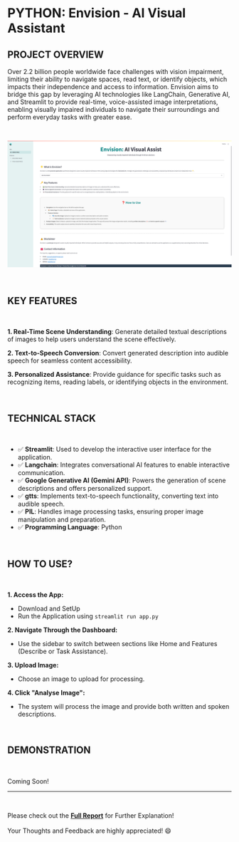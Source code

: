 # PYTHON: Envision - AI Visual Assistant

## PROJECT OVERVIEW

Over 2.2 billion people worldwide face challenges with vision impairment, limiting their ability to navigate spaces, read text, or identify objects, which impacts their independence and access to information. Envision aims to bridge this gap by leveraging AI technologies like LangChain, Generative AI, and Streamlit to provide real-time, voice-assisted image interpretations, enabling visually impaired individuals to navigate their surroundings and perform everyday tasks with greater ease.

<br />


**![Envision_Home](Home_Envision.png)**

<br />

## KEY FEATURES
<br />

**1. Real-Time Scene Understanding**: Generate detailed textual descriptions of images to help users understand the scene effectively.

**2. Text-to-Speech Conversion**: Convert generated description into audible speech for seamless content accessibility.

**3. Personalized Assistance**: Provide guidance for specific tasks such as recognizing items, reading labels, or identifying objects in the environment.

<br />

## TECHNICAL STACK
<br />

- :white_check_mark: **Streamlit**: Used to develop the interactive user interface for the application.
- :white_check_mark: **Langchain**: Integrates conversational AI features to enable interactive communication.
- :white_check_mark: **Google Generative AI (Gemini API)**: Powers the generation of scene descriptions and offers personalized support.
- :white_check_mark: **gtts**: Implements text-to-speech functionality, converting text into audible speech.
-	:white_check_mark: **PIL**: Handles image processing tasks, ensuring proper image manipulation and preparation. 
-	:white_check_mark: **Programming Language**: Python

<br />

## HOW TO USE?
<br />

**1. Access the App:**
 - Download and SetUp
 - Run the Application using `streamlit run app.py`

**2. Navigate Through the Dashboard:**
  - Use the sidebar to switch between sections like Home and Features (Describe or Task Assistance).

**3.	Upload Image:**
  - Choose an image to upload for processing.

**4.	Click "Analyse Image":**
  - The system will process the image and provide both written and spoken descriptions.

<br />

## DEMONSTRATION
<br />

Coming Soon!

---
<br />

Please check out the **[Full Report](Envision_AIVisualAssistant_HudaManiyar.pdf)** for Further Explanation!<br />
\
Your Thoughts and Feedback are highly appreciated! :smile:<br />

